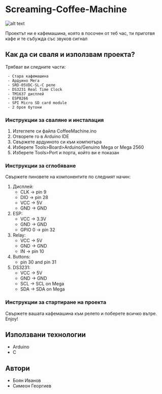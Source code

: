 # Screaming-Coffee-Machine

![alt text](https://https://github.com/bobig6/Screaming-Coffee-Machine/blob/master/VideoAndPhotos/coffee.png?raw=true)

Проектът ни е кафемашина, която в посочен от теб час, ти приготвя кафе и те събужда със звуков сигнал


## Как да си сваля и използвам проекта?

Трябват ви следните части:

     - Стара кафемашина
     - Ардуино Мега
     - SRD-05VDC-SL-C реле
     - DS3231 Real Time Clock 
     - ТМ1637 дисплей
     - ESP8266
     - SPI Micro SD card module 
     - 2 броя бутони

### Инструкции за сваляне и инсталация

1) Изтеглете си файла CoffeeMachine.ino
2) Отворете го в Arduino IDE
3) Свържете ардуиното си към компютъра
4) Изберете Tools>Board>Arduino/Genuino Mega or Mega 2560
5) Изберете Tools>Port и порта, който ви е показан

### Инструкции за сглобяване
Свържете пиновете на компонентите по следният начин:

1) Дисплей:
      - CLK -> pin 9
      - DIO -> pin 28
      - VCC -> 5V
      - GND -> GND
2) ESP:
      - VCC -> 3.3V
      - GND -> GND
      - GPIO 0 -> pin 32
3) Relay:
      - VCC -> 5V
      - GND -> GND
      - IN -> pin 10
4) Buttons:
      - pin 30 and pin 31
5) DS3231:
      - VCC -> 5V
      - GND -> GND
      - SCL -> SCL on Mega
      - SDA -> SDA on Mega


### Инструкции за стартиране на проекта

Свържете вашата кафемашина към релето и поберете всичко вътре. Enjoy!

## Използвани технологии

* Arduino
* C

## Автори

* Боян Иванов
* Симеон Георгиев

